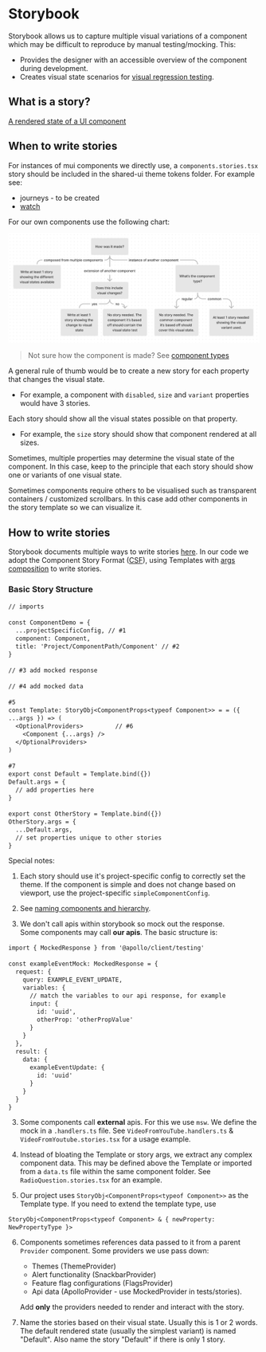 # Storybook

Storybook allows us to capture multiple visual variations of a component which may be difficult to reproduce by manual testing/mocking. This:

- Provides the designer with an accessible overview of the component during development.
- Creates visual state scenarios for [visual regression testing](../visual-testing).

## What is a story?

[A rendered state of a UI component](https://storybook.js.org/docs/react/get-started/whats-a-story)

## When to write stories

For instances of mui components we directly use, a `components.stories.tsx` story should be included in the shared-ui theme tokens folder. For example see:<br/>

- journeys - to be created <br/>
- [watch](https://storybook.core.jesusfilm.org/?path=/story/website-theme--components)

For our own components use the following chart:

![When to write stories](./when-to-write-stories.png)

> Not sure how the component is made? See [component types](#component-types)

A general rule of thumb would be to create a new story for each property that changes the visual state.

- For example, a component with `disabled`, `size` and `variant` properties would have 3 stories.

Each story should show all the visual states possible on that property.

- For example, the `size` story should show that component rendered at all sizes.

Sometimes, multiple properties may determine the visual state of the component. In this case, keep to the principle that each story should show one or variants of one visual state.

Sometimes components require others to be visualised such as transparent containers / customized scrollbars. In this case add other components in the story template so we can visualize it.

## How to write stories

Storybook documents multiple ways to write stories [here](https://storybook.js.org/docs/react/writing-stories/introduction). In our code we adopt the Component Story Format ([CSF](https://storybook.js.org/docs/react/writing-stories/introduction#component-story-format)), using Templates with [args composition](https://storybook.js.org/docs/react/writing-stories/introduction#using-args) to write stories.

### Basic Story Structure

```
// imports

const ComponentDemo = {
  ...projectSpecificConfig, // #1
  component: Component,
  title: 'Project/ComponentPath/Component' // #2
}

// #3 add mocked response

// #4 add mocked data

#5
const Template: StoryObj<ComponentProps<typeof Component>> = = ({ ...args }) => (
  <OptionalProviders>         // #6
    <Component {...args} />
  </OptionalProviders>
)

#7
export const Default = Template.bind({})
Default.args = {
  // add properties here
}

export const OtherStory = Template.bind({})
OtherStory.args = {
  ...Default.args,
  // set properties unique to other stories
}

```

Special notes:

1. Each story should use it's project-specific config to correctly set the theme. If the component is simple and does not change based on viewport, use the project-specific `simpleComponentConfig`.

2. See [naming components and hierarchy](https://storybook.js.org/docs/react/writing-stories/naming-components-and-hierarchy).

3. We don't call apis within storybook so mock out the response. <br/>Some components may call **our apis**. The basic structure is:

```
import { MockedResponse } from '@apollo/client/testing'

const exampleEventMock: MockedResponse = {
  request: {
    query: EXAMPLE_EVENT_UPDATE,
    variables: {
      // match the variables to our api response, for example
      input: {
        id: 'uuid',
        otherProp: 'otherPropValue'
      }
    }
  },
  result: {
    data: {
      exampleEventUpdate: {
        id: 'uuid'
      }
    }
  }
}
```

3. Some components call **external** apis. For this we use `msw`. We define the mock in a `.handlers.ts` file. See `VideoFromYouTube.handlers.ts` & `VideoFromYoutube.stories.tsx` for a usage example.

4. Instead of bloating the Template or story args, we extract any complex component data. This may be defined above the Template or imported from a `data.ts` file within the same component folder. See `RadioQuestion.stories.tsx` for an example.

5. Our project uses `StoryObj<ComponentProps<typeof Component>>` as the Template type. If you need to extend the template type, use

```
StoryObj<ComponentProps<typeof Component> & { newProperty: NewPropertyType }>
```

6.  Components sometimes references data passed to it from a parent `Provider` component. Some providers we use pass down:

    - Themes (ThemeProvider)
    - Alert functionality (SnackbarProvider)
    - Feature flag configurations (FlagsProvider)
    - Api data (ApolloProvider - use MockedProvider in tests/stories). <br/>

    Add **only** the providers needed to render and interact with the story.

7.  Name the stories based on their visual state. Usually this is 1 or 2 words. The default rendered state (usually the simplest variant) is named "Default". Also name the story "Default" if there is only 1 story.

